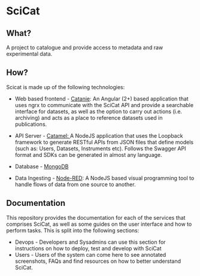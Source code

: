 # SciCat

## What?

A project to catalogue and provide access to metadata and raw experimental data.

## How?

Scicat is made up of the following technologies:

* Web based frontend - [Catanie](https://github.com/SciCatProject/catanie): An Angular \(2+\) based application that uses ngrx to communicate with the SciCat API and provide a searchable interface for datasets, as well as the option to carry out actions \(i.e. archiving\) and acts as a place to reference datasets used in publications.

* API Server - [Catamel: ](https://github.com/SciCatProject/catamel)A NodeJS application that uses the Loopback framework to generate RESTful APIs from JSON files that define models \(such as: Users, Datasets, Instruments etc\). Follows the Swagger API format and SDKs can be generated in almost any language.

* Database - [MongoDB](https://www.mongodb.com/)

* Data Ingesting - [Node-RED](https://nodered.org/): A NodeJS based visual programming tool to handle flows of data from one source to another.

## Documentation

This repository provides the documentation for each of the services that comprises SciCat, as well as some guides on the user interface and how to perform tasks. This is split into the following sections:

* Devops - Developers and Sysadmins can use this section for instructions on how to deploy, test and develop with SciCat
* Users - Users of the system can come here to see annotated screenshots, FAQs and find resources on how to better understand SciCat.

## 



